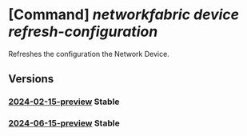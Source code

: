 # [Command] _networkfabric device refresh-configuration_

Refreshes the configuration the Network Device.

## Versions

### [2024-02-15-preview](/Resources/mgmt-plane/L3N1YnNjcmlwdGlvbnMve30vcmVzb3VyY2Vncm91cHMve30vcHJvdmlkZXJzL21pY3Jvc29mdC5tYW5hZ2VkbmV0d29ya2ZhYnJpYy9uZXR3b3JrZGV2aWNlcy97fS9yZWZyZXNoY29uZmlndXJhdGlvbg==/2024-02-15-preview.xml) **Stable**

<!-- mgmt-plane /subscriptions/{}/resourcegroups/{}/providers/microsoft.managednetworkfabric/networkdevices/{}/refreshconfiguration 2024-02-15-preview -->

### [2024-06-15-preview](/Resources/mgmt-plane/L3N1YnNjcmlwdGlvbnMve30vcmVzb3VyY2Vncm91cHMve30vcHJvdmlkZXJzL21pY3Jvc29mdC5tYW5hZ2VkbmV0d29ya2ZhYnJpYy9uZXR3b3JrZGV2aWNlcy97fS9yZWZyZXNoY29uZmlndXJhdGlvbg==/2024-06-15-preview.xml) **Stable**

<!-- mgmt-plane /subscriptions/{}/resourcegroups/{}/providers/microsoft.managednetworkfabric/networkdevices/{}/refreshconfiguration 2024-06-15-preview -->
